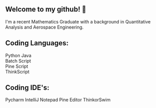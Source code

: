 ## Welcome to my github! 👋 
I'm a recent Mathematics Graduate with a background in Quantitative Analysis and Aerospace Engineering.
## Coding Languages:

Python
Java  
Batch Script  
Pine Script  
ThinkScript  

## Coding IDE's:

Pycharm
IntelliJ
Notepad
Pine Editor
ThinkorSwim

